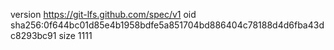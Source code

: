 version https://git-lfs.github.com/spec/v1
oid sha256:0f644bc01d85e4b1958bdfe5a851704bd886404c78188d4d6fba43dc8293bc91
size 1111
